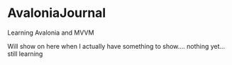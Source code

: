# AvaloniaJournal

Learning Avalonia and MVVM

Will show on here when I actually have something to show.... nothing yet... still learning
